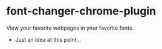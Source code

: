 # font-changer-chrome-plugin
View your favorite webpages in your favorite fonts.

* Just an idea at this point...

